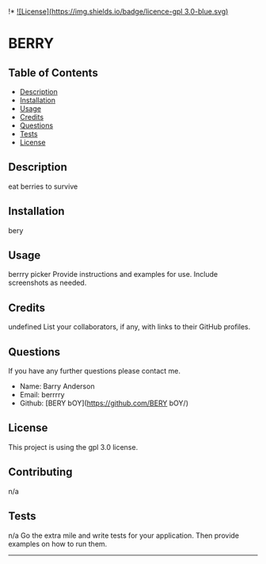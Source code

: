 
  !* [![License](https://img.shields.io/badge/licence-gpl 3.0-blue.svg)](https://opensource.org/license/apache-2-0/)
  
  # BERRY
  
## Table of Contents 
* [Description](#description)
* [Installation](#installation)
* [Usage](#usage)
* [Credits](#credits)
* [Questions](#questions)
* [Tests](#tests)
* [License](#license)

## Description
eat berries to survive

## Installation
bery


## Usage
berrry picker
Provide instructions and examples for use. Include screenshots as needed.


## Credits
undefined
List your collaborators, if any, with links to their GitHub profiles.

## Questions
If you have any further questions please contact me.
 - Name: Barry Anderson
 - Email: berrrry
 - Github: [BERY bOY](https://github.com/BERY bOY/)

## License
 This project is using the gpl 3.0 license.

## Contributing
n/a
## Tests
n/a
Go the extra mile and write tests for your application. Then provide examples on how to run them.

---



 
